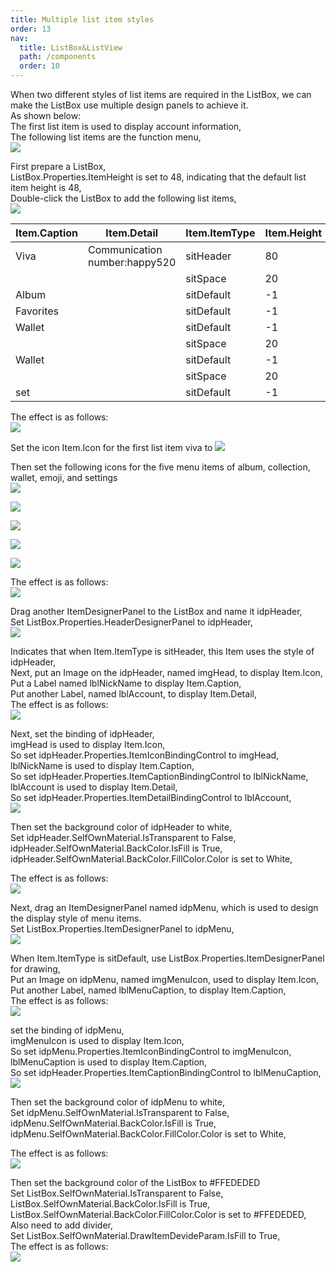 ```yaml
---
title: Multiple list item styles
order: 13
nav:
  title: ListBox&ListView
  path: /components
  order: 10
---
```


When two different styles of list items are required in the ListBox, we can make the ListBox use multiple design panels to achieve it.  
As shown below:    
The first list item is used to display account information,  
The following list items are the function menu,  
![](http://www.orangeui.cn/orangeuiblog/OrangeUI/10.17.OrangeUI%E6%8E%A7%E4%BB%B6%E4%BD%BF%E7%94%A8%E8%AF%B4%E6%98%8E(%E5%88%97%E8%A1%A8%E6%A1%86%E6%8E%A7%E4%BB%B6ListBox)(%E7%A4%BA%E4%BE%8B17%20%E4%BD%BF%E7%94%A8%E5%A4%9A%E4%B8%AA%E8%AE%BE%E8%AE%A1%E9%9D%A2%E6%9D%BF).files/image001.png)


 
 
First prepare a ListBox,  
ListBox.Properties.ItemHeight is set to 48, indicating that the default list item height is 48,  
Double-click the ListBox to add the following list items,  
![](http://www.orangeui.cn/orangeuiblog/OrangeUI/10.17.OrangeUI%E6%8E%A7%E4%BB%B6%E4%BD%BF%E7%94%A8%E8%AF%B4%E6%98%8E(%E5%88%97%E8%A1%A8%E6%A1%86%E6%8E%A7%E4%BB%B6ListBox)(%E7%A4%BA%E4%BE%8B17%20%E4%BD%BF%E7%94%A8%E5%A4%9A%E4%B8%AA%E8%AE%BE%E8%AE%A1%E9%9D%A2%E6%9D%BF).files/image003.png)  

|Item.Caption |Item.Detail |Item.ItemType |Item.Height |
| ---- | ---- | ---- | ---- |
|Viva |Communication number:happy520 |sitHeader |80 |
| | |sitSpace |20 |
|Album | |sitDefault |-1 |
|Favorites | |sitDefault |-1 |
|Wallet | |sitDefault |-1 |
| | |sitSpace |20 |
|Wallet | |sitDefault |-1 |
| | |sitSpace |20 |
|set| |sitDefault |-1 |

The effect is as follows:  
![](http://www.orangeui.cn/orangeuiblog/OrangeUI/10.17.OrangeUI%E6%8E%A7%E4%BB%B6%E4%BD%BF%E7%94%A8%E8%AF%B4%E6%98%8E(%E5%88%97%E8%A1%A8%E6%A1%86%E6%8E%A7%E4%BB%B6ListBox)(%E7%A4%BA%E4%BE%8B17%20%E4%BD%BF%E7%94%A8%E5%A4%9A%E4%B8%AA%E8%AE%BE%E8%AE%A1%E9%9D%A2%E6%9D%BF).files/image005.png)


Set the icon Item.Icon for the first list item viva to ![](http://www.orangeui.cn/orangeuiblog/OrangeUI/10.17.OrangeUI%E6%8E%A7%E4%BB%B6%E4%BD%BF%E7%94%A8%E8%AF%B4%E6%98%8E(%E5%88%97%E8%A1%A8%E6%A1%86%E6%8E%A7%E4%BB%B6ListBox)(%E7%A4%BA%E4%BE%8B17%20%E4%BD%BF%E7%94%A8%E5%A4%9A%E4%B8%AA%E8%AE%BE%E8%AE%A1%E9%9D%A2%E6%9D%BF).files/image007.png)


Then set the following icons for the five menu items of album, collection, wallet, emoji, and settings  
![](http://www.orangeui.cn/orangeuiblog/OrangeUI/10.17.OrangeUI%E6%8E%A7%E4%BB%B6%E4%BD%BF%E7%94%A8%E8%AF%B4%E6%98%8E(%E5%88%97%E8%A1%A8%E6%A1%86%E6%8E%A7%E4%BB%B6ListBox)(%E7%A4%BA%E4%BE%8B17%20%E4%BD%BF%E7%94%A8%E5%A4%9A%E4%B8%AA%E8%AE%BE%E8%AE%A1%E9%9D%A2%E6%9D%BF).files/image009.png)

![](http://www.orangeui.cn/orangeuiblog/OrangeUI/10.17.OrangeUI%E6%8E%A7%E4%BB%B6%E4%BD%BF%E7%94%A8%E8%AF%B4%E6%98%8E(%E5%88%97%E8%A1%A8%E6%A1%86%E6%8E%A7%E4%BB%B6ListBox)(%E7%A4%BA%E4%BE%8B17%20%E4%BD%BF%E7%94%A8%E5%A4%9A%E4%B8%AA%E8%AE%BE%E8%AE%A1%E9%9D%A2%E6%9D%BF).files/image011.png)

![](http://www.orangeui.cn/orangeuiblog/OrangeUI/10.17.OrangeUI%E6%8E%A7%E4%BB%B6%E4%BD%BF%E7%94%A8%E8%AF%B4%E6%98%8E(%E5%88%97%E8%A1%A8%E6%A1%86%E6%8E%A7%E4%BB%B6ListBox)(%E7%A4%BA%E4%BE%8B17%20%E4%BD%BF%E7%94%A8%E5%A4%9A%E4%B8%AA%E8%AE%BE%E8%AE%A1%E9%9D%A2%E6%9D%BF).files/image013.png)

![](http://www.orangeui.cn/orangeuiblog/OrangeUI/10.17.OrangeUI%E6%8E%A7%E4%BB%B6%E4%BD%BF%E7%94%A8%E8%AF%B4%E6%98%8E(%E5%88%97%E8%A1%A8%E6%A1%86%E6%8E%A7%E4%BB%B6ListBox)(%E7%A4%BA%E4%BE%8B17%20%E4%BD%BF%E7%94%A8%E5%A4%9A%E4%B8%AA%E8%AE%BE%E8%AE%A1%E9%9D%A2%E6%9D%BF).files/image015.png)

![](http://www.orangeui.cn/orangeuiblog/OrangeUI/10.17.OrangeUI%E6%8E%A7%E4%BB%B6%E4%BD%BF%E7%94%A8%E8%AF%B4%E6%98%8E(%E5%88%97%E8%A1%A8%E6%A1%86%E6%8E%A7%E4%BB%B6ListBox)(%E7%A4%BA%E4%BE%8B17%20%E4%BD%BF%E7%94%A8%E5%A4%9A%E4%B8%AA%E8%AE%BE%E8%AE%A1%E9%9D%A2%E6%9D%BF).files/image017.png)


The effect is as follows:    
![](http://www.orangeui.cn/orangeuiblog/OrangeUI/10.17.OrangeUI%E6%8E%A7%E4%BB%B6%E4%BD%BF%E7%94%A8%E8%AF%B4%E6%98%8E(%E5%88%97%E8%A1%A8%E6%A1%86%E6%8E%A7%E4%BB%B6ListBox)(%E7%A4%BA%E4%BE%8B17%20%E4%BD%BF%E7%94%A8%E5%A4%9A%E4%B8%AA%E8%AE%BE%E8%AE%A1%E9%9D%A2%E6%9D%BF).files/image019.png)



Drag another ItemDesignerPanel to the ListBox and name it idpHeader,  
Set ListBox.Properties.HeaderDesignerPanel to idpHeader,  
![](http://www.orangeui.cn/orangeuiblog/OrangeUI/10.17.OrangeUI%E6%8E%A7%E4%BB%B6%E4%BD%BF%E7%94%A8%E8%AF%B4%E6%98%8E(%E5%88%97%E8%A1%A8%E6%A1%86%E6%8E%A7%E4%BB%B6ListBox)(%E7%A4%BA%E4%BE%8B17%20%E4%BD%BF%E7%94%A8%E5%A4%9A%E4%B8%AA%E8%AE%BE%E8%AE%A1%E9%9D%A2%E6%9D%BF).files/image021.png)


Indicates that when Item.ItemType is sitHeader, this Item uses the style of idpHeader,  
Next, put an Image on the idpHeader, named imgHead, to display Item.Icon,  
Put a Label named lblNickName to display Item.Caption,  
Put another Label, named lblAccount, to display Item.Detail,  
The effect is as follows:  
![](http://www.orangeui.cn/orangeuiblog/OrangeUI/10.17.OrangeUI%E6%8E%A7%E4%BB%B6%E4%BD%BF%E7%94%A8%E8%AF%B4%E6%98%8E(%E5%88%97%E8%A1%A8%E6%A1%86%E6%8E%A7%E4%BB%B6ListBox)(%E7%A4%BA%E4%BE%8B17%20%E4%BD%BF%E7%94%A8%E5%A4%9A%E4%B8%AA%E8%AE%BE%E8%AE%A1%E9%9D%A2%E6%9D%BF).files/image023.png)


Next, set the binding of idpHeader,  
imgHead is used to display Item.Icon,  
So set idpHeader.Properties.ItemIconBindingControl to imgHead,  
lblNickName is used to display Item.Caption,  
So set idpHeader.Properties.ItemCaptionBindingControl to lblNickName,  
lblAccount is used to display Item.Detail,  
So set idpHeader.Properties.ItemDetailBindingControl to lblAccount,  
![](http://www.orangeui.cn/orangeuiblog/OrangeUI/10.17.OrangeUI%E6%8E%A7%E4%BB%B6%E4%BD%BF%E7%94%A8%E8%AF%B4%E6%98%8E(%E5%88%97%E8%A1%A8%E6%A1%86%E6%8E%A7%E4%BB%B6ListBox)(%E7%A4%BA%E4%BE%8B17%20%E4%BD%BF%E7%94%A8%E5%A4%9A%E4%B8%AA%E8%AE%BE%E8%AE%A1%E9%9D%A2%E6%9D%BF).files/image025.png)


Then set the background color of idpHeader to white,  
Set idpHeader.SelfOwnMaterial.IsTransparent to False,  
idpHeader.SelfOwnMaterial.BackColor.IsFill is True,  
idpHeader.SelfOwnMaterial.BackColor.FillColor.Color is set to White,  
 
The effect is as follows:  
![](http://www.orangeui.cn/orangeuiblog/OrangeUI/10.17.OrangeUI%E6%8E%A7%E4%BB%B6%E4%BD%BF%E7%94%A8%E8%AF%B4%E6%98%8E(%E5%88%97%E8%A1%A8%E6%A1%86%E6%8E%A7%E4%BB%B6ListBox)(%E7%A4%BA%E4%BE%8B17%20%E4%BD%BF%E7%94%A8%E5%A4%9A%E4%B8%AA%E8%AE%BE%E8%AE%A1%E9%9D%A2%E6%9D%BF).files/image027.png)


 
Next, drag an ItemDesignerPanel named idpMenu, which is used to design the display style of menu items.  
Set ListBox.Properties.ItemDesignerPanel to idpMenu,  
![](http://www.orangeui.cn/orangeuiblog/OrangeUI/10.17.OrangeUI%E6%8E%A7%E4%BB%B6%E4%BD%BF%E7%94%A8%E8%AF%B4%E6%98%8E(%E5%88%97%E8%A1%A8%E6%A1%86%E6%8E%A7%E4%BB%B6ListBox)(%E7%A4%BA%E4%BE%8B17%20%E4%BD%BF%E7%94%A8%E5%A4%9A%E4%B8%AA%E8%AE%BE%E8%AE%A1%E9%9D%A2%E6%9D%BF).files/image029.png)


When Item.ItemType is sitDefault, use ListBox.Properties.ItemDesignerPanel for drawing,  
Put an Image on idpMenu, named imgMenuIcon, used to display Item.Icon,  
Put another Label, named lblMenuCaption, to display Item.Caption,  
The effect is as follows:  
![](http://www.orangeui.cn/orangeuiblog/OrangeUI/10.17.OrangeUI%E6%8E%A7%E4%BB%B6%E4%BD%BF%E7%94%A8%E8%AF%B4%E6%98%8E(%E5%88%97%E8%A1%A8%E6%A1%86%E6%8E%A7%E4%BB%B6ListBox)(%E7%A4%BA%E4%BE%8B17%20%E4%BD%BF%E7%94%A8%E5%A4%9A%E4%B8%AA%E8%AE%BE%E8%AE%A1%E9%9D%A2%E6%9D%BF).files/image031.png)

set the binding of idpMenu,  
imgMenuIcon is used to display Item.Icon,  
So set idpMenu.Properties.ItemIconBindingControl to imgMenuIcon,  
lblMenuCaption is used to display Item.Caption,   
So set idpHeader.Properties.ItemCaptionBindingControl to lblMenuCaption,  
![](http://www.orangeui.cn/orangeuiblog/OrangeUI/10.17.OrangeUI%E6%8E%A7%E4%BB%B6%E4%BD%BF%E7%94%A8%E8%AF%B4%E6%98%8E(%E5%88%97%E8%A1%A8%E6%A1%86%E6%8E%A7%E4%BB%B6ListBox)(%E7%A4%BA%E4%BE%8B17%20%E4%BD%BF%E7%94%A8%E5%A4%9A%E4%B8%AA%E8%AE%BE%E8%AE%A1%E9%9D%A2%E6%9D%BF).files/image033.png)


Then set the background color of idpMenu to white,  
Set idpMenu.SelfOwnMaterial.IsTransparent to False,  
idpMenu.SelfOwnMaterial.BackColor.IsFill is True,  
idpMenu.SelfOwnMaterial.BackColor.FillColor.Color is set to White,  
 
The effect is as follows:  
![](http://www.orangeui.cn/orangeuiblog/OrangeUI/10.17.OrangeUI%E6%8E%A7%E4%BB%B6%E4%BD%BF%E7%94%A8%E8%AF%B4%E6%98%8E(%E5%88%97%E8%A1%A8%E6%A1%86%E6%8E%A7%E4%BB%B6ListBox)(%E7%A4%BA%E4%BE%8B17%20%E4%BD%BF%E7%94%A8%E5%A4%9A%E4%B8%AA%E8%AE%BE%E8%AE%A1%E9%9D%A2%E6%9D%BF).files/image035.png)


Then set the background color of the ListBox to #FFEDEDED  
Set ListBox.SelfOwnMaterial.IsTransparent to False,  
ListBox.SelfOwnMaterial.BackColor.IsFill is True,  
ListBox.SelfOwnMaterial.BackColor.FillColor.Color is set to #FFEDEDED,  
Also need to add divider,  
Set ListBox.SelfOwnMaterial.DrawItemDevideParam.IsFill to True,  
The effect is as follows:  
![](http://www.orangeui.cn/orangeuiblog/OrangeUI/10.17.OrangeUI%E6%8E%A7%E4%BB%B6%E4%BD%BF%E7%94%A8%E8%AF%B4%E6%98%8E(%E5%88%97%E8%A1%A8%E6%A1%86%E6%8E%A7%E4%BB%B6ListBox)(%E7%A4%BA%E4%BE%8B17%20%E4%BD%BF%E7%94%A8%E5%A4%9A%E4%B8%AA%E8%AE%BE%E8%AE%A1%E9%9D%A2%E6%9D%BF).files/image037.png)


